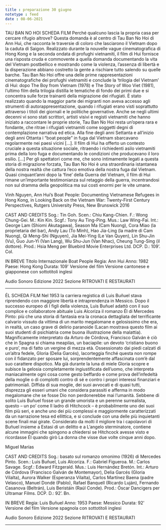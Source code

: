 ```yaml
---
title : preparazione 30 giugno
notetype : feed
date : 08-06-2021
---
```


TAU BAN NO HOI
SCHEDA FILM
Perché qualcuno lascia la propria casa per cercare rifugio altrove? Questa domanda è al centro di Tau Ban No Hoi di Ann Hui, che racconta le traversie di coloro che lasciarono il Vietnam dopo la caduta di Saigon. Realizzato durante la nouvelle vague cinematografica di Hong Kong e la seconda ondata di profughi vietnamiti, il film di Hui fornisce una risposta cruda e commovente a quella domanda documentando la vita del Vietnam postbellico e mostrando come la violenza, l’assenza di libertà e la disperazione abbiano costretto la gente a rischiare tutto salendo su quelle barche. Tau Ban No Hoi offre una delle prime rappresentazioni cinematografiche dei profughi vietnamiti e conclude la ‘trilogia del Vietnam’ di Hui: dopo The Boy from Vietnam (1978) e The Story of Woo Viet (1981), l’ultimo film della trilogia distilla le tematiche di fondo dei primi due e si concentra sulle forze trainanti della migrazione dei rifugiati. È stato realizzato quando la maggior parte dei migranti non aveva accesso agli strumenti di autorappresentazione, quando i rifugiati erano visti soprattutto attraverso i titoli dei giornali e le politiche governative. Anche se negli ultimi decenni vi sono stati scrittori, artisti visivi e registi vietnamiti che hanno iniziato a raccontare le proprie storie, Tau Ban No Hoi resta un’opera rara e fondante, che ritrae i rifugiati vietnamiti come soggetti degni di contemplazione narrativa ed etica. Alla fine degli anni Settanta e all’inizio degli anni Ottanta i “boat people” in fuga dal Vietnam sbarcavano regolarmente nei paesi vicini […]. Il film di Hui ha offerto un contesto cruciale a questa situazione sociale, ritraendo i richiedenti asilo vietnamiti prima della loro fuga e documentando le condizioni che producevano il loro esilio. […] Per gli spettatori come me, che sono intimamente legati a questa storia di migrazione forzata, Tau Ban No Hoi è una straordinaria istantanea della nostra realtà che cattura l’eco emotiva della nostra fuga dal Vietnam. Quasi cinquant’anni dopo la ‘fine’ della Guerra del Vietnam, il film di Hui rimane un’importante testimonianza sul retaggio della guerra, incentrandosi non sul dramma della geopolitica ma sui costi enormi per le vite umane.

Vinh Nguyen, Ann Hui’s Boat People: Documenting Vietnamese Refugees in Hong Kong, in Looking Back on the Vietnam War: Twenty-First Century Perspectives, Rutgers University Press, New Brunswick 2016

CAST AND CREDITS
Sog.: Tin Goh. Scen.: Chiu Kang-Chien. F.: Wong Chung-Gei. M.: Kin Kin. Scgf.: Tony Au Ting-Ping. Mus.: Law Wing-Fai. Int.: George Lam (Shiomi Akutagawa), Season Ma (Cam Nuong), Cora Miao (la proprietaria del bar), Andy Lau (To Minh), Hao Jia-Ling (la madre di Cam Nuong), Qi Meng-Shi (Nguyen), Jia Mei-Ying (Le Van Quyen), Lin Shu-Jin (Vu), Guo Jun-Yi (Van Lang), Wu Shu-Jun (Van Nhac), Cheung Tung-Sing (il dottore). Prod.: Hsia Meng per Bluebird Movie Enterprises Ltd. DCP. D.: 109’. Col.

IN BREVE
Titolo Internazionale
Boat People
Regia: Ann Hui
Anno: 1982
Paese: Hong Kong
Durata: 109'
Versione del film
Versione cantonese e giapponese con sottotitoli inglesi

Audio
Sonoro
Edizione
2022
Sezione
RITROVATI E RESTAURATI

---

ÉL
SCHEDA FILM
Nel 1953 la carriera registica di Luis Buñuel stava riprendendo con maggiore libertà e intraprendenza in Messico. Dopo il successo europeo di I figli della violenza, Luis Buñuel adattò con il suo complice e collaboratore abituale Luis Alcoriza il romanzo Él di Mercedes Pinto: più che una storia di fantasia era la cronaca dettagliata del terrificante calvario vissuto da vittima di un marito megalomane e gelosissimo che era, in realtà, un caso grave di delirio paranoide (Lacan mostrava questo film ai suoi studenti di psichiatria come buona illustrazione della malattia).
Magnificamente interpretato da Arturo de Córdova, Francisco Galván è ciò che in Spagna si chiama meapilas, un baciapile: un devoto ‘cristiano buono e puro’, ma di fatto un vergine di mezza età. Ossessionato dai piedi calzati di un’altra fedele, Gloria (Delia Garcés), lacorteggia finché questa non rompe con il fidanzato per sposare lui, sorprendentemente affascinata com’è dal suo carattere dispotico. Ma già durante la luna di miele Gloria scopre e subisce la gelosia completamente ingiustificata dell’uomo, che interpreta maniacalmente ogni cosa come gesto beffardo e come prova dell’infedeltà della moglie o di complotti contro di sé e contro i propri interessi finanziari e patrimoniali. Diffida di sua moglie, dei suoi avvocati e di quasi tutti, disprezza gli esseri umani che considera parassiti e afferma in modo megalomane che se fosse Dio non perdonerebbe mai l’umanità.
Sebbene di solito Luis Buñuel fosse un grande umorista e un perenne surrealista, questo – un po’ come Il ladro di Hitchcock – è probabilmente uno dei suoi film più seri, e anche uno dei più complessi e maggiormente caratterizzati da un narrazione tesa ed ellittica, e si conclude con una delle più inquietanti scene finali mai girate. Considerato da molti il migliore tra i capolavori di Buñuel insieme a Estasi di un delitto e a L’angelo sterminatore, contiene alcune immagini che spingono a chiedersi se Hitchcock avesse visto e ricordasse Él quando girò La donna che visse due volte cinque anni dopo.

Miguel Marías

 

CAST AND CREDITS
Sog.: basato sul romanzo omonimo (1926) di Mercedes Pinto. Scen.: Luis Buñuel, Luis Alcoriza. F.: Gabriel Figueroa. M.: Carlos Savage. Scgf.: Edward Fitzgerald. Mus.: Luis Hernández Bretón. Int.: Arturo de Córdova (Francisco Galván de Montemayor), Delia Garcés (Gloria Vilalta), Aurora Walker (Esperanza Vilalta), Carlos Martínez Baena (padre Velasco), Manuel Dondé (Pablo), Rafael Banquell (Ricardo Luján), Fernando Casanova (Beltrán), Luis Beristáin (Raúl Conde). Prod.: Óscar Dancigers per Ultramar Films. DCP. D.: 92’. Bn.

IN BREVE
Regia: Luis Buñuel
Anno: 1953
Paese: Messico
Durata: 92'
Versione del film
Versione spagnola con sottotitoli inglesi

Audio
Sonoro
Edizione
2022
Sezione
RITROVATI E RESTAURATI

---

